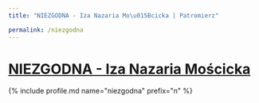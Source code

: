```yaml
---
title: "NIEZGODNA - Iza Nazaria Mo\u015Bcicka | Patromierz"

permalink: /niezgodna
---
```


# [NIEZGODNA - Iza Nazaria Mościcka](https://patronite.pl/niezgodna)

{% include profile.md name="niezgodna" prefix="n" %}
